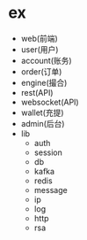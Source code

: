 # ex
- web(前端)
- user(用户)
- account(账务)
- order(订单)
- engine(撮合)
- rest(API)
- websocket(API)
- wallet(充提)
- admin(后台)
- lib
  - auth
  - session
  - db
  - kafka
  - redis
  - message
  - ip
  - log
  - http
  - rsa